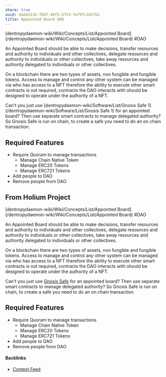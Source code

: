 ```yaml
---
share: true
uuid: dae63116-f8d7-46f5-b753-7e79fc3d17b1
title: Appointed Board DAO
---
```

[dentropydaemon-wiki/Wiki/Concepts/List/Appointed Board](/dentropydaemon-wiki/Wiki/Concepts/List/Appointed Board) #DAO 

An Appointed Board should be able to make decisions, transfer resources and authority to individuals and other collectives, delegate resources and authority to individuals or other collectives, take away resources and authority delegated to individuals or other collectives.

On a blockchain there are two types of assets, non fungible and fungible tokens. Access to manage and control any other system can be managed via who has access to a NFT therefore the ability to execute other smart contracts is not required, contracts the DAO interacts with should be designed to operate under the authority of a NFT.

Can't you just use [dentropydaemon-wiki/Software/List/Gnosis Safe 1](/dentropydaemon-wiki/Software/List/Gnosis Safe 1) for an appointed board? Then use separate smart contracts to manage delegated authority? So Gnosis Safe is run on chain, to create a safe you need to do an on chain transaction.

## Required Features

* Require Quoram to manage transactions
	* Manage Chain Native Token
	* Manage ERC20 Tokens
	* Manage ERC721 Tokens
* Add people to DAO
* Remove people from DAO

## From Holium Project

[dentropydaemon-wiki/Wiki/Concepts/List/Appointed Board](/dentropydaemon-wiki/Wiki/Concepts/List/Appointed Board) #DAO 

An Appointed Board should be able to make decisions, transfer resources and authority to individuals and other collectives, delegate resources and authority to individuals or other collectives, take away resources and authority delegated to individuals or other collectives.

On a blockchain there are two types of assets, non fungible and fungible tokens. Access to manage and control any other system can be managed via who has access to a NFT therefore the ability to execute other smart contracts is not required, contracts the DAO interacts with should be designed to operate under the authority of a NFT.

Can't you just use [Gnosis Safe](/86cef5db-02ab-4632-ad1d-6141a185f418) for an appointed board? Then use separate smart contracts to manage delegated authority? So Gnosis Safe is run on chain, to create a safe you need to do an on chain transaction.

## Required Features

* Require Quoram to manage transactions
	* Manage Chain Native Token
	* Manage ERC20 Tokens
	* Manage ERC721 Tokens
* Add people to DAO
* Remove people from DAO



#### Backlinks

* [Context Feed](/645edce8-3a74-423c-a889-6fec0c1beaa9)